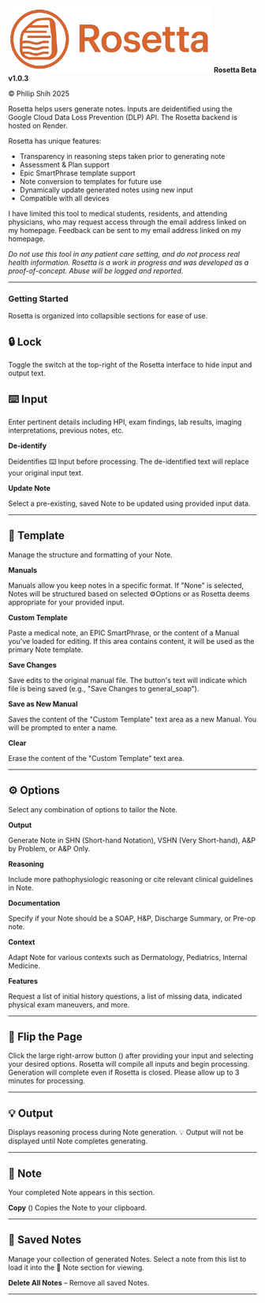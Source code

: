 ![Rosetta Logo](assets/img/rosetta_logo.png)
**Rosetta Beta v1.0.3**

© Philip Shih 2025

Rosetta helps users generate notes. Inputs are deidentified using the Google Cloud Data Loss Prevention (DLP) API. The Rosetta backend is hosted on Render.

Rosetta has unique features:
- Transparency in reasoning steps taken prior to generating note
- Assessment & Plan support
- Epic SmartPhrase template support
- Note conversion to templates for future use
- Dynamically update generated notes using new input
- Compatible with all devices

I have limited this tool to medical students, residents, and attending physicians, who may request access through the email address linked on my homepage. Feedback can be sent to my email address linked on my homepage.

*Do not use this tool in any patient care setting, and do not process real health information. Rosetta is a work in progress and was developed as a proof-of-concept. Abuse will be logged and reported.*

---

### **Getting Started**
Rosetta is organized into collapsible sections for ease of use.

## 🔒 Lock
Toggle the switch at the top-right of the Rosetta interface to hide input and output text.

## ⌨️ Input
Enter pertinent details including HPI, exam findings, lab results, imaging interpretations, previous notes, etc.

**De-identify** <i class="fas fa-user-shield"></i>

Deidentifies ⌨️ Input before processing. The de-identified text will replace your original input text.

**Update Note** 

Select a pre-existing, saved Note to be updated using provided input data.

---

## 📄 Template
Manage the structure and formatting of your Note. 

**Manuals** 

Manuals allow you keep notes in a specific format. If "None" is selected, Notes will be structured based on selected ⚙️Options or as Rosetta deems appropriate for your provided input.

**Custom Template** 

Paste a medical note, an EPIC SmartPhrase, or the content of a Manual you've loaded for editing. If this area contains content, it will be used as the primary Note template.

**Save Changes** 

Save edits to the original manual file. The button's text will indicate which file is being saved (e.g., "Save Changes to general_soap").

**Save as New Manual** 

Saves the content of the "Custom Template" text area as a new Manual. You will be prompted to enter a name.

**Clear** 

Erase the content of the "Custom Template" text area. 

---

## ⚙️ Options
Select any combination of options to tailor the Note.

**Output** 

Generate Note in SHN (Short-hand Notation), VSHN (Very Short-hand), A&P by Problem, or A&P Only.

**Reasoning** 

Include more pathophysiologic reasoning or cite relevant clinical guidelines in Note.

**Documentation** 

Specify if your Note should be a SOAP, H&P, Discharge Summary, or Pre-op note.

**Context** 

Adapt Note for various contexts such as Dermatology, Pediatrics, Internal Medicine.

**Features** 

Request a list of initial history questions, a list of missing data, indicated physical exam maneuvers, and more.

---

## 📖 Flip the Page
Click the large right-arrow button (<i class="fas fa-angle-right"></i>) after providing your input and selecting your desired options. Rosetta will compile all inputs and begin processing. Generation will complete even if Rosetta is closed. Please allow up to 3 minutes for processing.

---

## 💡 Output
Displays reasoning process during Note generation. 💡 Output will not be displayed until Note completes generating.

---

## 📝 Note
Your completed Note appears in this section.

**Copy** (<i class="fas fa-copy"></i>) 
Copies the Note to your clipboard.

---

## 💾 Saved Notes
Manage your collection of generated Notes. Select a note from this list to load it into the 📝 Note section for viewing.

**Delete All Notes** – Remove all saved Notes.

---
